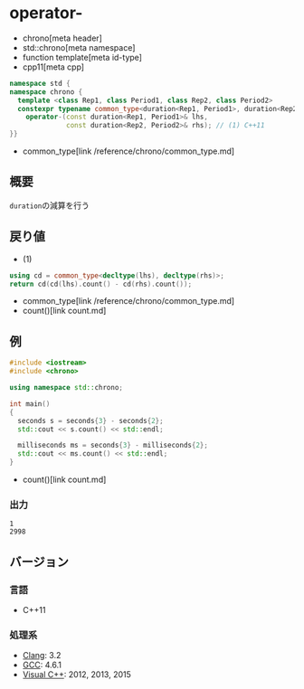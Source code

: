 # operator-
* chrono[meta header]
* std::chrono[meta namespace]
* function template[meta id-type]
* cpp11[meta cpp]

```cpp
namespace std {
namespace chrono {
  template <class Rep1, class Period1, class Rep2, class Period2>
  constexpr typename common_type<duration<Rep1, Period1>, duration<Rep2, Period2>>::type
    operator-(const duration<Rep1, Period1>& lhs,
              const duration<Rep2, Period2>& rhs); // (1) C++11
}}
```
* common_type[link /reference/chrono/common_type.md]

## 概要
`duration`の減算を行う


## 戻り値
- (1)

```cpp
using cd = common_type<decltype(lhs), decltype(rhs)>;
return cd(cd(lhs).count() - cd(rhs).count());
```
* common_type[link /reference/chrono/common_type.md]
* count()[link count.md]


## 例
```cpp example
#include <iostream>
#include <chrono>

using namespace std::chrono;

int main()
{
  seconds s = seconds{3} - seconds{2};
  std::cout << s.count() << std::endl;

  milliseconds ms = seconds{3} - milliseconds{2};
  std::cout << ms.count() << std::endl;
}
```
* count()[link count.md]

### 出力
```
1
2998
```

## バージョン
### 言語
- C++11

### 処理系
- [Clang](/implementation.md#clang): 3.2
- [GCC](/implementation.md#gcc): 4.6.1
- [Visual C++](/implementation.md#visual_cpp): 2012, 2013, 2015
